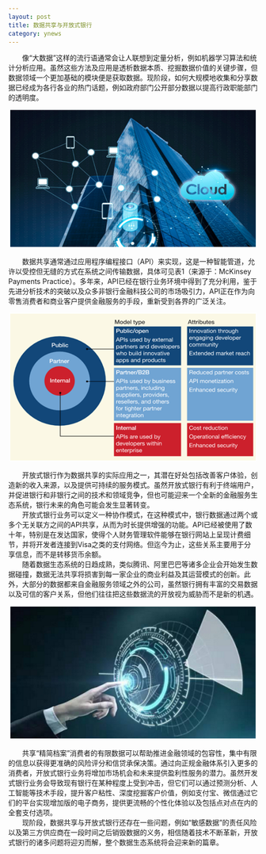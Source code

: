 ```yaml
---
layout: post
title: 数据共享与开放式银行
category: ynews
---
```


&emsp;&emsp;像“大数据”这样的流行语通常会让人联想到定量分析，例如机器学习算法和统计分析应用。虽然这些方法及应用是透析数据本质、挖掘数据价值的关键步骤，但数据领域一个更加基础的模块便是获取数据。现阶段，如何大规模地收集和分享数据已经成为各行各业的热门话题，例如政府部门公开部分数据以提高行政职能部门的透明度。

<div align="center">
<img width="500" height="280" src="https://raw.githubusercontent.com/carrylaw/IMG/master/img/sucai35.png" />
</div>

&emsp;&emsp;数据共享通常通过应用程序编程接口（API）来实现，这是一种智能管道，允许以受控但无缝的方式在系统之间传输数据，具体可见表1（来源于：McKinsey Payments Practice）。多年来，API已经在银行业务环境中得到了充分利用，鉴于先进分析技术的突破以及众多非银行金融科技公司的市场吸引力，API正在作为向零售消费者和商业客户提供金融服务的手段，重新受到各界的广泛关注。
     
<div align="center">
<img width="500" height="300" src="https://raw.githubusercontent.com/carrylaw/IMG/master/img/sucai36.png" />
</div>     

&emsp;&emsp;开放式银行作为数据共享的实际应用之一，其潜在好处包括改善客户体验，创造新的收入来源，以及提供可持续的服务模式。虽然开放式银行有利于终端用户，并促进银行和非银行之间的技术和领域竞争，但也可能迎来一个全新的金融服务生态系统，银行未来的角色可能会发生显著转变。      
&emsp;&emsp;开放式银行业务可以定义一种协作模式，在这种模式中，银行数据通过两个或多个无关联方之间的API共享，从而为时长提供增强的功能。API已经被使用了数十年，特别是在发达国家，使得个人财务管理软件能够在银行网站上呈现计费细节，并将开发者连接到Visa之类的支付网络。但迄今为止，这些关系主要用于分享信息，而不是转移货币余额。    
&emsp;&emsp;随着数据生态系统的日趋成熟，类似腾讯、阿里巴巴等诸多企业会开始发生数据碰撞，数据无法共享将损害到每一家企业的商业利益及其运营模式的创新。此外，大部分的数据都来自金融服务领域之外的公司，虽然银行拥有丰富的交易数据以及可信的客户关系，但他们往往把这些数据流的开放视为威胁而不是新的机遇。    

<div align="center">
<img width="500" height="270" src="https://raw.githubusercontent.com/carrylaw/IMG/master/img/sucai37.png" />
</div>
     
&emsp;&emsp;共享“精简档案”消费者的有限数据可以帮助推进金融领域的包容性，集中有限的信息以获得更准确的风险评分和信贷承保决策。通过向正规金融体系引入更多的消费者，开放式银行业务将增加市场机会和未来提供盈利性服务的潜力。虽然开发式银行业务会导致现有银行在某种程度上受到冲击，但它们可以通过预测分析、人工智能等技术手段，提升客户粘性、深度挖掘客户价值，例如支付宝、微信通过它们的平台实现增加版的电子商务，提供更流畅的个性化体验以及包括点对点在内的全套支付选项。      
&emsp;&emsp;现阶段，数据共享与开放式银行还存在一些问题，例如“敏感数据”的责任风险以及第三方供应商在一段时间之后销毁数据的义务，相信随着技术不断革新，开放式银行的诸多问题将迎刃而解，整个数据生态系统将会迎来新的篇章。